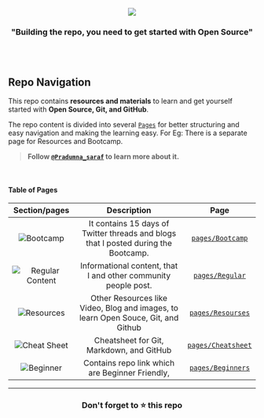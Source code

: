 <p align="center"><img src="https://user-images.githubusercontent.com/51878265/167289706-c7efc126-7e9e-4eb8-9472-b288785cb7bc.png"></p>



<h3 align="center"><b>"Building the repo, you need to get started with Open Source"</b></h3>

<br>
<br>

## Repo Navigation

This repo contains **resources and materials** to learn and get yourself started with **Open Source, Git, and GitHub**.

The repo content is divided into several [`Pages`](/pages) for better structuring and easy navigation and making the learning easy. For Eg: There is a separate page for Resources and Bootcamp. 

> **Follow [`@Pradumna_saraf`](https://twitter.com/pradumna_saraf) to learn more about it.**

<br>

#### Table of Pages
|                                                 Section/pages                                                     | Description   |  Page           |
|:-----------------------------------------------------------------------------------------------------------------:|:-------------:|:---------------------------:|
|![Bootcamp](https://user-images.githubusercontent.com/51878265/167285611-0a98a158-f65d-4032-89b9-04fe1cb102dc.png)| It contains 15 days of Twitter threads and blogs that I posted during the Bootcamp. |[`pages/Bootcamp`](/pages/Bootcamp.md)|
|![Regular Content](https://user-images.githubusercontent.com/51878265/167285604-e16addac-a9be-4a1d-8470-17203405684a.png)|Informational content, that I and other community people post.|[`pages/Regular`](/pages/Regular.md) |                          
|![Resources](https://user-images.githubusercontent.com/51878265/167285609-444adcce-d15b-49f4-89b4-2e1fca72cdf4.png)| Other Resources like Video, Blog and images, to learn Open Souce, Git, and Github |[`pages/Resourses`](/pages/Resources.md) |                          
|![Cheat Sheet](https://user-images.githubusercontent.com/51878265/167285608-58c581f4-bd98-41e0-b7e4-0ea6e2189432.png)| Cheatsheet for Git, Markdown, and GitHub |[`pages/Cheatsheet`](/pages/Cheatsheet.md) |   
|![Beginner](https://user-images.githubusercontent.com/51878265/167289434-67ae1c22-2615-4332-8e92-31125468bc86.png)| Contains repo link which are Beginner Friendly, |[`pages/Beginners`](/pages/Beginners.md) |                       



---

<h3 align = "center">Don't forget to ⭐ this repo<h3>
